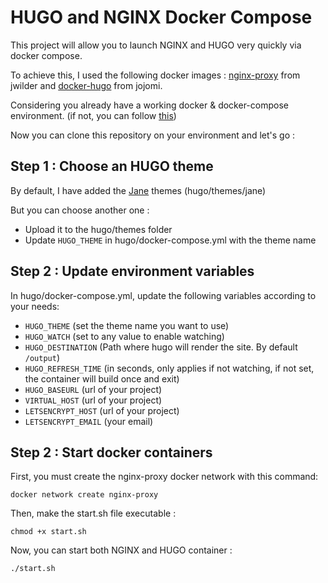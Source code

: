 # HUGO and NGINX Docker Compose

This project will allow you to launch NGINX and HUGO very quickly via docker compose.

To achieve this, I used the following docker images : [nginx-proxy](https://hub.docker.com/r/jwilder/nginx-proxy) from jwilder and [docker-hugo](https://hub.docker.com/r/jojomi/hugo) from jojomi.

Considering you already have a working docker & docker-compose environment. (if not, you can follow [this](https://support.netfoundry.io/hc/en-us/articles/360057865692-Installing-Docker-and-docker-compose-for-Ubuntu-20-04))

Now you can clone this repository on your environment and let's go :

## Step 1 : Choose an HUGO theme

By default, I have added the [Jane](https://github.com/xianmin/hugo-theme-jane) themes (hugo/themes/jane)

But you can choose another one :
- Upload it to the hugo/themes folder
- Update `HUGO_THEME` in hugo/docker-compose.yml with the theme name

## Step 2 : Update environment variables

In hugo/docker-compose.yml, update the following variables according to your needs: 

* `HUGO_THEME` (set the theme name you want to use)
* `HUGO_WATCH` (set to any value to enable watching)
* `HUGO_DESTINATION` (Path where hugo will render the site. By default `/output`)
* `HUGO_REFRESH_TIME` (in seconds, only applies if not watching, if not set, the container will build once and exit)
* `HUGO_BASEURL` (url of your project)
* `VIRTUAL_HOST` (url of your project)
* `LETSENCRYPT_HOST` (url of your project)
* `LETSENCRYPT_EMAIL` (your email)

## Step 2 : Start docker containers

First, you must create the nginx-proxy docker network with this command:

`docker network create nginx-proxy`

Then, make the start.sh file executable :

`chmod +x start.sh`

Now, you can start both NGINX and HUGO container :

`./start.sh`
